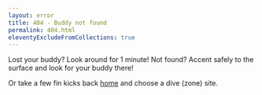 ```yaml
---
layout: error
title: 404 - Buddy not found
permalink: 404.html
eleventyExcludeFromCollections: true
---
```


Lost your buddy? Look around for 1 minute! Not found? Accent safely to the surface and look for your buddy there!

Or take a few fin kicks back [home](./) and choose a dive (zone) site.
